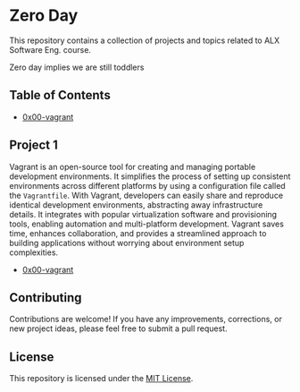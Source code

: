 
# Zero Day

This repository contains a collection of projects and topics related to ALX Software Eng. course.

Zero day implies we are still toddlers

## Table of Contents

- [0x00-vagrant](https://github.com/cmosongo/zero_day/tree/master/0x00-vagrant)

## Project 1

Vagrant is an open-source tool for creating and managing portable development environments. It simplifies the process of setting up consistent environments across different platforms by using a configuration file called the `Vagrantfile`. With Vagrant, developers can easily share and reproduce identical development environments, abstracting away infrastructure details. It integrates with popular virtualization software and provisioning tools, enabling automation and multi-platform development. Vagrant saves time, enhances collaboration, and provides a streamlined approach to building applications without worrying about environment setup complexities.

- [0x00-vagrant](0x00-vagrant/README.md)


## Contributing

Contributions are welcome! If you have any improvements, corrections, or new project ideas, please feel free to submit a pull request.

## License

This repository is licensed under the [MIT License](LICENSE).

